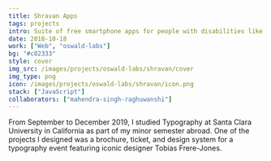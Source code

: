 ```yaml
---
title: Shravan Apps
tags: projects
intro: Suite of free smartphone apps for people with disabilities like dyslexia, blindness, and deafness
date: 2018-10-18
work: ["Web", "oswald-labs"]
bg: "#c82333"
style: cover
img_src: /images/projects/oswald-labs/shravan/cover
img_type: png
icon: /images/projects/oswald-labs/shravan/icon.png
stack: ["JavaScript"]
collaborators: ["mahendra-singh-raghuwanshi"]
---
```


From September to December 2019, I studied Typography at Santa Clara University in California as part of my minor semester abroad. One of the projects I designed was a brochure, ticket, and design system for a typography event featuring iconic designer Tobias Frere-Jones.

<div class="image"><img alt="" src="/images/projects/oswald-labs/shravan/cover.png"></div>
